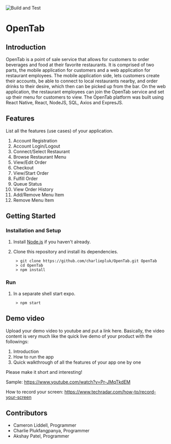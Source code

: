 ![Build and Test](https://github.com/drphamwit/SE-SampleGithubRepo/workflows/Build%20and%20Test/badge.svg)

# OpenTab

## Introduction

OpenTab is a point of sale service that allows for customers to order beverages and food at their favorite restaurants. It is comprised of two parts, the mobile application for customers and a web application for restaurant employees. The mobile application side, lets customers create their accounts, be able to connect to local restaurants nearby, and order drinks to their desire, which then can be picked up from the bar. On the web application, the restaurant employees can join the OpenTab service and set up their menu for customers to view. The OpenTab platform was built using React Native, React, NodeJS, SQL, Axios and ExpresJS. 

## Features
List all the features (use cases) of your application.
1. Account Registration
2. Account Login/Logout
3. Connect/Select Restaurant
4. Browse Restaurant Menu
5. View/Edit Order
6. Checkout
7. View/Start Order
8. Fulfill Order
9. Queue Status
10. View Order History
11. Add/Remove Menu Item
12. Remove Menu Item

## Getting Started
### Installation and Setup
1. Install [Node.js](https://nodejs.org/) if you haven't already.
2. Clone this repository and install its dependencies.
		
		> git clone https://github.com/charliepluk/OpenTab.git OpenTab
		> cd OpenTab
		> npm install
    
### Run
1. In a separate shell start expo.

		> npm start

## Demo video

Upload your demo video to youtube and put a link here. Basically, the video content is very much like the quick live demo of your product with the followings:
1. Introduction
2. How to run the app
3. Quick walkthrough of all the features of your app one by one

Please make it short and interesting!

Sample: https://www.youtube.com/watch?v=Pr-JMqTkdEM

How to record your screen: https://www.techradar.com/how-to/record-your-screen

## Contributors

* Cameron Liddell, Programmer
* Charlie Plukfangpanya, Programmer
* Akshay Patel, Programmer

